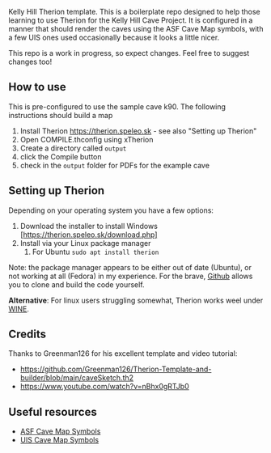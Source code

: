 Kelly Hill Therion template.  This is a boilerplate repo designed to help those learning to use Therion for the
Kelly Hill Cave Project.  It is configured in a manner that should render the caves using the ASF Cave Map symbols,
with a few UIS ones used occasionally because it looks a little nicer.

This repo is a work in progress, so expect changes.  Feel free to suggest changes too!

## How to use
This is pre-configured to use the sample cave k90.  The following instructions should build a map

1. Install Therion https://therion.speleo.sk - see also "Setting up Therion"
2. Open COMPILE.thconfig using xTherion
3. Create a directory called `output`
4. click the Compile button
5. check in the `output` folder for PDFs for the example cave

## Setting up Therion

Depending on your operating system you have a few options:

1. Download the installer to install Windows [https://therion.speleo.sk/download.php]
2. Install via your Linux package manager
    1. For Ubuntu `sudo apt install therion`

Note: the package manager appears to be either out of date (Ubuntu), or not working at all (Fedora) in my experience.  For the brave, [Github](https://github.com/therion/therion) allows you to clone and build the code yourself.

**Alternative**: For linux users struggling somewhat, Therion works weel under [WINE](https://www.winehq.org/).

## Credits
Thanks to Greenman126 for his excellent template and video tutorial:

- https://github.com/Greenman126/Therion-Template-and-builder/blob/main/caveSketch.th2
- https://www.youtube.com/watch?v=nBhx0gRTJb0

## Useful resources

- [ASF Cave Map Symbols](https://caves.org.au/resources/)
- [UIS Cave Map Symbols](https://www.carto.net/neumann/caving/cave-symbols/uis_signatures_english.pdf)